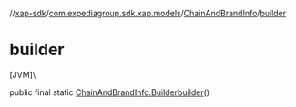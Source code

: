 //[xap-sdk](../../../index.md)/[com.expediagroup.sdk.xap.models](../index.md)/[ChainAndBrandInfo](index.md)/[builder](builder.md)

# builder

[JVM]\

public final static [ChainAndBrandInfo.Builder](-builder/index.md)[builder](builder.md)()
